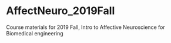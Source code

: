 # AffectNeuro_2019Fall
Course materials for 2019 Fall, Intro to Affective Neuroscience for Biomedical engineering
